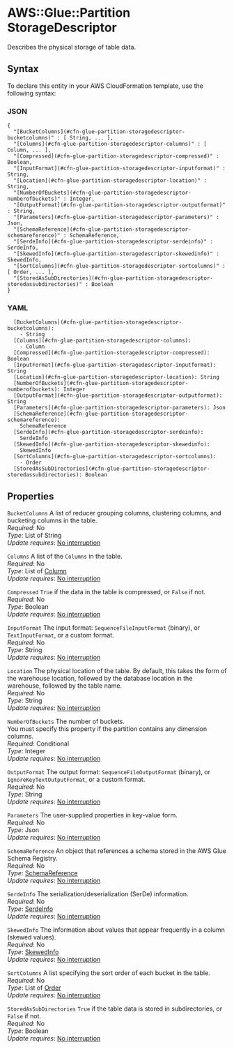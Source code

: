 # AWS::Glue::Partition StorageDescriptor<a name="aws-properties-glue-partition-storagedescriptor"></a>

Describes the physical storage of table data\.

## Syntax<a name="aws-properties-glue-partition-storagedescriptor-syntax"></a>

To declare this entity in your AWS CloudFormation template, use the following syntax:

### JSON<a name="aws-properties-glue-partition-storagedescriptor-syntax.json"></a>

```
{
  "[BucketColumns](#cfn-glue-partition-storagedescriptor-bucketcolumns)" : [ String, ... ],
  "[Columns](#cfn-glue-partition-storagedescriptor-columns)" : [ Column, ... ],
  "[Compressed](#cfn-glue-partition-storagedescriptor-compressed)" : Boolean,
  "[InputFormat](#cfn-glue-partition-storagedescriptor-inputformat)" : String,
  "[Location](#cfn-glue-partition-storagedescriptor-location)" : String,
  "[NumberOfBuckets](#cfn-glue-partition-storagedescriptor-numberofbuckets)" : Integer,
  "[OutputFormat](#cfn-glue-partition-storagedescriptor-outputformat)" : String,
  "[Parameters](#cfn-glue-partition-storagedescriptor-parameters)" : Json,
  "[SchemaReference](#cfn-glue-partition-storagedescriptor-schemareference)" : SchemaReference,
  "[SerdeInfo](#cfn-glue-partition-storagedescriptor-serdeinfo)" : SerdeInfo,
  "[SkewedInfo](#cfn-glue-partition-storagedescriptor-skewedinfo)" : SkewedInfo,
  "[SortColumns](#cfn-glue-partition-storagedescriptor-sortcolumns)" : [ Order, ... ],
  "[StoredAsSubDirectories](#cfn-glue-partition-storagedescriptor-storedassubdirectories)" : Boolean
}
```

### YAML<a name="aws-properties-glue-partition-storagedescriptor-syntax.yaml"></a>

```
  [BucketColumns](#cfn-glue-partition-storagedescriptor-bucketcolumns):
    - String
  [Columns](#cfn-glue-partition-storagedescriptor-columns):
    - Column
  [Compressed](#cfn-glue-partition-storagedescriptor-compressed): Boolean
  [InputFormat](#cfn-glue-partition-storagedescriptor-inputformat): String
  [Location](#cfn-glue-partition-storagedescriptor-location): String
  [NumberOfBuckets](#cfn-glue-partition-storagedescriptor-numberofbuckets): Integer
  [OutputFormat](#cfn-glue-partition-storagedescriptor-outputformat): String
  [Parameters](#cfn-glue-partition-storagedescriptor-parameters): Json
  [SchemaReference](#cfn-glue-partition-storagedescriptor-schemareference):
    SchemaReference
  [SerdeInfo](#cfn-glue-partition-storagedescriptor-serdeinfo):
    SerdeInfo
  [SkewedInfo](#cfn-glue-partition-storagedescriptor-skewedinfo):
    SkewedInfo
  [SortColumns](#cfn-glue-partition-storagedescriptor-sortcolumns):
    - Order
  [StoredAsSubDirectories](#cfn-glue-partition-storagedescriptor-storedassubdirectories): Boolean
```

## Properties<a name="aws-properties-glue-partition-storagedescriptor-properties"></a>

`BucketColumns` <a name="cfn-glue-partition-storagedescriptor-bucketcolumns"></a>
A list of reducer grouping columns, clustering columns, and bucketing columns in the table\.  
_Required_: No  
_Type_: List of String  
_Update requires_: [No interruption](https://docs.aws.amazon.com/AWSCloudFormation/latest/UserGuide/using-cfn-updating-stacks-update-behaviors.html#update-no-interrupt)

`Columns` <a name="cfn-glue-partition-storagedescriptor-columns"></a>
A list of the `Columns` in the table\.  
_Required_: No  
_Type_: List of [Column](aws-properties-glue-partition-column.md)  
_Update requires_: [No interruption](https://docs.aws.amazon.com/AWSCloudFormation/latest/UserGuide/using-cfn-updating-stacks-update-behaviors.html#update-no-interrupt)

`Compressed` <a name="cfn-glue-partition-storagedescriptor-compressed"></a>
`True` if the data in the table is compressed, or `False` if not\.  
_Required_: No  
_Type_: Boolean  
_Update requires_: [No interruption](https://docs.aws.amazon.com/AWSCloudFormation/latest/UserGuide/using-cfn-updating-stacks-update-behaviors.html#update-no-interrupt)

`InputFormat` <a name="cfn-glue-partition-storagedescriptor-inputformat"></a>
The input format: `SequenceFileInputFormat` \(binary\), or `TextInputFormat`, or a custom format\.  
_Required_: No  
_Type_: String  
_Update requires_: [No interruption](https://docs.aws.amazon.com/AWSCloudFormation/latest/UserGuide/using-cfn-updating-stacks-update-behaviors.html#update-no-interrupt)

`Location` <a name="cfn-glue-partition-storagedescriptor-location"></a>
The physical location of the table\. By default, this takes the form of the warehouse location, followed by the database location in the warehouse, followed by the table name\.  
_Required_: No  
_Type_: String  
_Update requires_: [No interruption](https://docs.aws.amazon.com/AWSCloudFormation/latest/UserGuide/using-cfn-updating-stacks-update-behaviors.html#update-no-interrupt)

`NumberOfBuckets` <a name="cfn-glue-partition-storagedescriptor-numberofbuckets"></a>
The number of buckets\.  
You must specify this property if the partition contains any dimension columns\.  
_Required_: Conditional  
_Type_: Integer  
_Update requires_: [No interruption](https://docs.aws.amazon.com/AWSCloudFormation/latest/UserGuide/using-cfn-updating-stacks-update-behaviors.html#update-no-interrupt)

`OutputFormat` <a name="cfn-glue-partition-storagedescriptor-outputformat"></a>
The output format: `SequenceFileOutputFormat` \(binary\), or `IgnoreKeyTextOutputFormat`, or a custom format\.  
_Required_: No  
_Type_: String  
_Update requires_: [No interruption](https://docs.aws.amazon.com/AWSCloudFormation/latest/UserGuide/using-cfn-updating-stacks-update-behaviors.html#update-no-interrupt)

`Parameters` <a name="cfn-glue-partition-storagedescriptor-parameters"></a>
The user\-supplied properties in key\-value form\.  
_Required_: No  
_Type_: Json  
_Update requires_: [No interruption](https://docs.aws.amazon.com/AWSCloudFormation/latest/UserGuide/using-cfn-updating-stacks-update-behaviors.html#update-no-interrupt)

`SchemaReference` <a name="cfn-glue-partition-storagedescriptor-schemareference"></a>
An object that references a schema stored in the AWS Glue Schema Registry\.  
_Required_: No  
_Type_: [SchemaReference](aws-properties-glue-partition-schemareference.md)  
_Update requires_: [No interruption](https://docs.aws.amazon.com/AWSCloudFormation/latest/UserGuide/using-cfn-updating-stacks-update-behaviors.html#update-no-interrupt)

`SerdeInfo` <a name="cfn-glue-partition-storagedescriptor-serdeinfo"></a>
The serialization/deserialization \(SerDe\) information\.  
_Required_: No  
_Type_: [SerdeInfo](aws-properties-glue-partition-serdeinfo.md)  
_Update requires_: [No interruption](https://docs.aws.amazon.com/AWSCloudFormation/latest/UserGuide/using-cfn-updating-stacks-update-behaviors.html#update-no-interrupt)

`SkewedInfo` <a name="cfn-glue-partition-storagedescriptor-skewedinfo"></a>
The information about values that appear frequently in a column \(skewed values\)\.  
_Required_: No  
_Type_: [SkewedInfo](aws-properties-glue-partition-skewedinfo.md)  
_Update requires_: [No interruption](https://docs.aws.amazon.com/AWSCloudFormation/latest/UserGuide/using-cfn-updating-stacks-update-behaviors.html#update-no-interrupt)

`SortColumns` <a name="cfn-glue-partition-storagedescriptor-sortcolumns"></a>
A list specifying the sort order of each bucket in the table\.  
_Required_: No  
_Type_: List of [Order](aws-properties-glue-partition-order.md)  
_Update requires_: [No interruption](https://docs.aws.amazon.com/AWSCloudFormation/latest/UserGuide/using-cfn-updating-stacks-update-behaviors.html#update-no-interrupt)

`StoredAsSubDirectories` <a name="cfn-glue-partition-storagedescriptor-storedassubdirectories"></a>
`True` if the table data is stored in subdirectories, or `False` if not\.  
_Required_: No  
_Type_: Boolean  
_Update requires_: [No interruption](https://docs.aws.amazon.com/AWSCloudFormation/latest/UserGuide/using-cfn-updating-stacks-update-behaviors.html#update-no-interrupt)

